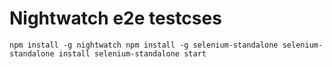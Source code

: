 # Nightwatch e2e testcses

`
npm install -g nightwatch
npm install -g selenium-standalone
selenium-standalone install
selenium-standalone start
`

